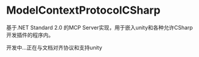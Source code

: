 # ModelContextProtocolCSharp
基于.NET Standard 2.0 的MCP Server实现，用于嵌入unity和各种允许CSharp开发插件的程序内。


开发中...正在与文档对齐协议和支持unity
